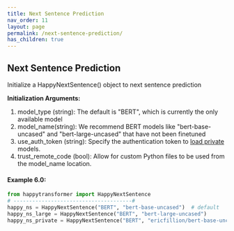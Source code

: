 ```yaml
---
title: Next Sentence Prediction 
nav_order: 11
layout: page
permalink: /next-sentence-prediction/
has_children: true
---
```



## Next Sentence Prediction  

Initialize a HappyNextSentence() object to next sentence prediction  

**Initialization Arguments:**
 1. model_type (string): The default is "BERT", which is currently the only available model 
 2. model_name(string): We recommend  BERT models like 
 "bert-base-uncased" and "bert-large-uncased" that have not been finetuned  
 3. use_auth_token (string): Specify the authentication token to 
       [load private](https://huggingface.co/transformers/model_sharing.html) models. 
 4. trust_remote_code (bool): Allow for custom Python files to be used from the model_name location.   

#### Example 6.0:
```python
from happytransformer import HappyNextSentence
# --------------------------------------#
happy_ns = HappyNextSentence("BERT", "bert-base-uncased")  # default 
happy_ns_large = HappyNextSentence("BERT", "bert-large-uncased") 
happy_ns_private = HappyNextSentence("BERT", "ericfillion/bert-base-uncased", use_auth_token="123abc")
```
